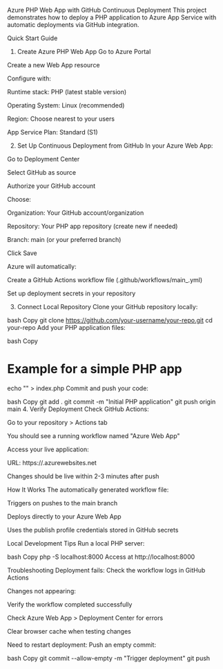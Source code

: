 Azure PHP Web App with GitHub Continuous Deployment
This project demonstrates how to deploy a PHP application to Azure App Service with automatic deployments via GitHub integration.

Quick Start Guide
1. Create Azure PHP Web App
Go to Azure Portal

Create a new Web App resource

Configure with:

Runtime stack: PHP (latest stable version)

Operating System: Linux (recommended)

Region: Choose nearest to your users

App Service Plan: Standard (S1)

2. Set Up Continuous Deployment from GitHub
In your Azure Web App:

Go to Deployment Center

Select GitHub as source

Authorize your GitHub account

Choose:

Organization: Your GitHub account/organization

Repository: Your PHP app repository (create new if needed)

Branch: main (or your preferred branch)

Click Save

Azure will automatically:

Create a GitHub Actions workflow file (.github/workflows/main_<your-app-name>.yml)

Set up deployment secrets in your repository

3. Connect Local Repository
Clone your GitHub repository locally:

bash
Copy
git clone https://github.com/your-username/your-repo.git
cd your-repo
Add your PHP application files:

bash
Copy
# Example for a simple PHP app
echo "<?php echo 'Hello Azure!'; ?>" > index.php
Commit and push your code:

bash
Copy
git add .
git commit -m "Initial PHP application"
git push origin main
4. Verify Deployment
Check GitHub Actions:

Go to your repository > Actions tab

You should see a running workflow named "Azure Web App"

Access your live application:

URL: https://<your-app-name>.azurewebsites.net

Changes should be live within 2-3 minutes after push

How It Works
The automatically generated workflow file:

Triggers on pushes to the main branch

Deploys directly to your Azure Web App

Uses the publish profile credentials stored in GitHub secrets

Local Development Tips
Run a local PHP server:

bash
Copy
php -S localhost:8000
Access at http://localhost:8000

Troubleshooting
Deployment fails: Check the workflow logs in GitHub Actions

Changes not appearing:

Verify the workflow completed successfully

Check Azure Web App > Deployment Center for errors

Clear browser cache when testing changes

Need to restart deployment: Push an empty commit:

bash
Copy
git commit --allow-empty -m "Trigger deployment"
git push
